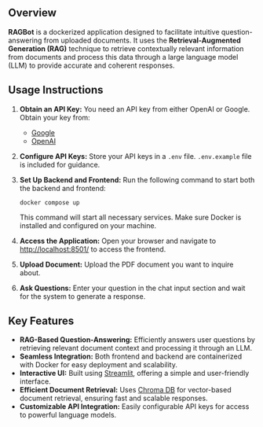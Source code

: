 ## Overview

**RAGBot** is a dockerized application designed to facilitate intuitive question-answering from uploaded documents. It uses the **Retrieval-Augmented Generation (RAG)** technique to retrieve contextually relevant information from documents and process this data through a large language model (LLM) to provide accurate and coherent responses.

## Usage Instructions

1. **Obtain an API Key:**
   You need an API key from either OpenAI or Google. Obtain your key from:
   - [Google](https://ai.google.dev/)
   - [OpenAI](https://platform.openai.com/account/api-keys)

2. **Configure API Keys:**
   Store your API keys in a `.env` file. `.env.example` file is included for guidance.

3. **Set Up Backend and Frontend:**
   Run the following command to start both the backend and frontend:

    ```shell
    docker compose up
    ```

   This command will start all necessary services. Make sure Docker is installed and configured on your machine.

4. **Access the Application:**
   Open your browser and navigate to [http://localhost:8501/](http://localhost:8501/) to access the frontend.

5. **Upload Document:**
   Upload the PDF document you want to inquire about.

6. **Ask Questions:**
   Enter your question in the chat input section and wait for the system to generate a response.

## Key Features

- **RAG-Based Question-Answering:** Efficiently answers user questions by retrieving relevant document context and processing it through an LLM.
- **Seamless Integration:** Both frontend and backend are containerized with Docker for easy deployment and scalability.
- **Interactive UI:** Built using [Streamlit](https://streamlit.io/), offering a simple and user-friendly interface.
- **Efficient Document Retrieval:** Uses [Chroma DB](https://www.trychroma.com/) for vector-based document retrieval, ensuring fast and scalable responses.
- **Customizable API Integration:** Easily configurable API keys for access to powerful language models.
